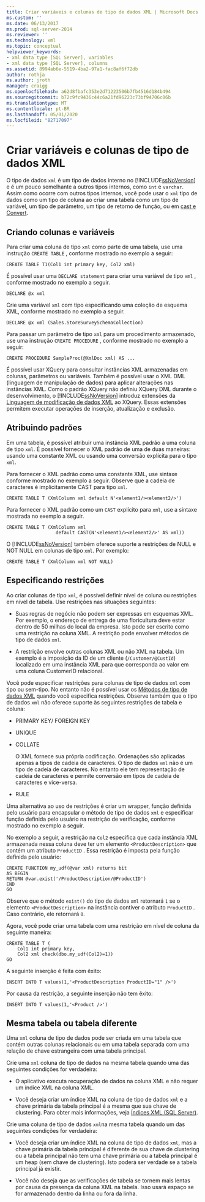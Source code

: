 ```yaml
---
title: Criar variáveis e colunas de tipo de dados XML | Microsoft Docs
ms.custom: ''
ms.date: 06/13/2017
ms.prod: sql-server-2014
ms.reviewer: ''
ms.technology: xml
ms.topic: conceptual
helpviewer_keywords:
- xml data type [SQL Server], variables
- xml data type [SQL Server], columns
ms.assetid: 8994ab6e-5519-4ba2-97a1-fac8af6f72db
author: rothja
ms.author: jroth
manager: craigg
ms.openlocfilehash: a62d8fbafc353e2d71223506b7fb4516d184b494
ms.sourcegitcommit: b72c9fc9436c44c6a21fd96223c73bf94706c06b
ms.translationtype: MT
ms.contentlocale: pt-BR
ms.lasthandoff: 05/01/2020
ms.locfileid: "82717097"
---
```

# <a name="create-xml-data-type-variables-and-columns"></a>Criar variáveis e colunas de tipo de dados XML
  O tipo de dados `xml` é um tipo de dados interno no [!INCLUDE[ssNoVersion](../../includes/ssnoversion-md.md)] e é um pouco semelhante a outros tipos internos, como `int` e `varchar`. Assim como ocorre com outros tipos internos, você pode usar o `xml` tipo de dados como um tipo de coluna ao criar uma tabela como um tipo de variável, um tipo de parâmetro, um tipo de retorno de função, ou em [cast e Convert](/sql/t-sql/functions/cast-and-convert-transact-sql).  
  
## <a name="creating-columns-and-variables"></a>Criando colunas e variáveis  
 Para criar uma coluna de tipo `xml` como parte de uma tabela, use uma instrução `CREATE TABLE` , conforme mostrado no exemplo a seguir:  
  
```  
CREATE TABLE T1(Col1 int primary key, Col2 xml)   
```  
  
 É possível usar uma `DECLARE statement` para criar uma variável de tipo `xml` , conforme mostrado no exemplo a seguir.  
  
```  
DECLARE @x xml   
```  
  
 Crie uma variável `xml` com tipo especificando uma coleção de esquema XML, conforme mostrado no exemplo a seguir.  
  
```  
DECLARE @x xml (Sales.StoreSurveySchemaCollection)  
```  
  
 Para passar um parâmetro de tipo `xml` para um procedimento armazenado, use uma instrução `CREATE PROCEDURE` , conforme mostrado no exemplo a seguir:  
  
```  
CREATE PROCEDURE SampleProc(@XmlDoc xml) AS ...   
```  
  
 É possível usar XQuery para consultar instâncias XML armazenadas em colunas, parâmetros ou variáveis. Também é possível usar o XML DML (linguagem de manipulação de dados) para aplicar alterações nas instâncias XML. Como o padrão XQuery não definiu XQuery DML durante o desenvolvimento, o [!INCLUDE[ssNoVersion](../../includes/ssnoversion-md.md)] introduz extensões da [Linguagem de modificação de dados XML](/sql/t-sql/xml/xml-data-modification-language-xml-dml) ao XQuery. Essas extensões permitem executar operações de inserção, atualização e exclusão.  
  
## <a name="assigning-defaults"></a>Atribuindo padrões  
 Em uma tabela, é possível atribuir uma instância XML padrão a uma coluna de tipo `xml`. É possível fornecer o XML padrão de uma de duas maneiras: usando uma constante XML ou usando uma conversão explícita para o tipo `xml`.  
  
 Para fornecer o XML padrão como uma constante XML, use sintaxe conforme mostrado no exemplo a seguir. Observe que a cadeia de caracteres é implicitamente CAST para tipo `xml`.  
  
```  
CREATE TABLE T (XmlColumn xml default N'<element1/><element2/>')  
```  
  
 Para fornecer o XML padrão como um `CAST` explícito para `xml`, use a sintaxe mostrada no exemplo a seguir.  
  
```  
CREATE TABLE T (XmlColumn xml   
                  default CAST(N'<element1/><element2/>' AS xml))  
```  
  
 O [!INCLUDE[ssNoVersion](../../includes/ssnoversion-md.md)] também oferece suporte a restrições de NULL e NOT NULL em colunas de tipo `xml`. Por exemplo:  
  
```  
CREATE TABLE T (XmlColumn xml NOT NULL)  
```  
  
## <a name="specifying-constraints"></a>Especificando restrições  
 Ao criar colunas de tipo `xml`, é possível definir nível de coluna ou restrições em nível de tabela. Use restrições nas situações seguintes:  
  
-   Suas regras de negócio não podem ser expressas em esquemas XML. Por exemplo, o endereço de entrega de uma floricultura deve estar dentro de 50 milhas do local da empresa. Isto pode ser escrito como uma restrição na coluna XML. A restrição pode envolver métodos de tipo de dados `xml`.  
  
-   A restrição envolve outras colunas XML ou não XML na tabela. Um exemplo é a imposição da ID de um cliente (`/Customer/@CustId`) localizado em uma instância XML para que corresponda ao valor em uma coluna CustomerID relacional.  
  
 Você pode especificar restrições para colunas de tipo de dados `xml` com tipo ou sem-tipo. No entanto não é possível usar os [Métodos de tipo de dados XML](/sql/t-sql/xml/xml-data-type-methods) quando você especifica restrições. Observe também que o tipo de dados `xml` não oferece suporte às seguintes restrições de tabela e coluna:  
  
-   PRIMARY KEY/ FOREIGN KEY  
  
-   UNIQUE  
  
-   COLLATE  
  
     O XML fornece sua própria codificação. Ordenações são aplicadas apenas a tipos de cadeia de caracteres. O tipo de dados `xml` não é um tipo de cadeia de caracteres. No entanto ele tem representação de cadeia de caracteres e permite conversão em tipos de cadeia de caracteres e vice-versa.  
  
-   RULE  
  
 Uma alternativa ao uso de restrições é criar um wrapper, função definida pelo usuário para encapsular o método de tipo de dados `xml` e especificar função definida pelo usuário na restrição de verificação, conforme mostrado no exemplo a seguir.  
  
 No exemplo a seguir, a restrição na `Col2` especifica que cada instância XML armazenada nessa coluna deve ter um elemento `<ProductDescription>` que contém um atributo `ProductID` . Essa restrição é imposta pela função definida pelo usuário:  
  
```  
CREATE FUNCTION my_udf(@var xml) returns bit  
AS BEGIN   
RETURN @var.exist('/ProductDescription/@ProductID')  
END  
GO  
```  
  
 Observe que o método `exist()` do tipo de dados `xml` retornará `1` se o elemento `<ProductDescription>` na instância contiver o atributo `ProductID` . Caso contrário, ele retornará `0`.  
  
 Agora, você pode criar uma tabela com uma restrição em nível de coluna da seguinte maneira:  
  
```  
CREATE TABLE T (  
    Col1 int primary key,   
    Col2 xml check(dbo.my_udf(Col2)=1))  
GO  
```  
  
 A seguinte inserção é feita com êxito:  
  
```  
INSERT INTO T values(1,'<ProductDescription ProductID="1" />')  
```  
  
 Por causa da restrição, a seguinte inserção não tem êxito:  
  
```  
INSERT INTO T values(1,'<Product />')  
```  
  
## <a name="same-or-different-table"></a>Mesma tabela ou tabela diferente  
 Uma `xml` coluna de tipo de dados pode ser criada em uma tabela que contém outras colunas relacionais ou em uma tabela separada com uma relação de chave estrangeira com uma tabela principal.  
  
 Crie uma `xml` coluna de tipo de dados na mesma tabela quando uma das seguintes condições for verdadeira:  
  
-   O aplicativo executa recuperação de dados na coluna XML e não requer um índice XML na coluna XML.  
  
-   Você deseja criar um índice XML na coluna de tipo de dados `xml` e a chave primária da tabela principal é a mesma que sua chave de clustering. Para obter mais informações, veja [Índices XML &#40;SQL Server&#41;](xml-indexes-sql-server.md).  
  
 Crie uma coluna de tipo de dados `xml`na mesma tabela quando um das seguintes condições for verdadeira:  
  
-   Você deseja criar um índice XML na coluna de tipo de dados `xml`, mas a chave primária da tabela principal é diferente de sua chave de clustering ou a tabela principal não tem uma chave primária ou a tabela principal é um heap (sem chave de clustering). Isto poderá ser verdade se a tabela principal já existir.  
  
-   Você não deseja que as verificações de tabela se tornem mais lentas por causa da presença da coluna XML na tabela. Isso usará espaço se for armazenado dentro da linha ou fora da linha.  
  
  
